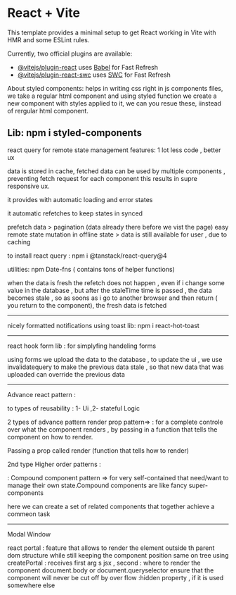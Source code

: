 # React + Vite

This template provides a minimal setup to get React working in Vite with HMR and some ESLint rules.

Currently, two official plugins are available:

- [@vitejs/plugin-react](https://github.com/vitejs/vite-plugin-react/blob/main/packages/plugin-react/README.md) uses [Babel](https://babeljs.io/) for Fast Refresh
- [@vitejs/plugin-react-swc](https://github.com/vitejs/vite-plugin-react-swc) uses [SWC](https://swc.rs/) for Fast Refresh


About styled components: helps in writing css right in js components files, we take a regular html component and using styled function we create a new component with styles applied to it, we can you resue these, iinstead of rergular html component.

Lib:  npm i styled-components
----------------------------------------------------------------------------------------------------------------------------------------------
react query for remote state management 
features: 1 lot less code , better ux 

data is stored in cache, fetched data can be used by multiple components , preventing fetch request for each component 
this results in supre responsive ux.

it provides with automatic loading and error states 

it automatic  refetches to keep states in synced

prefetch data > pagination (data already there before we vist the page)
easy remote state mutation 
in offline state > data is still available for user , due to caching 

to install react query : npm i @tanstack/react-query@4

utilities: npm Date-fns ( contains tons of helper functions)


when the data is fresh the refetch does not happen , even if i change some value in the database , but after the staleTime time is passed , the data becomes stale  , so as soons as i go to another browser and then return ( you return to the component), the fresh data is fetched 

--------------------------------------------------------------------------------------------------------------------------------------------------
nicely formatted notifications using toast lib: npm i react-hot-toast

-------------------------------------------------------------------------

react hook form lib : for simplyfing handeling forms


using forms we upload the data to the database , to update the ui , we use invalidatequery to  make the previous data stale , so that new data that was uploaded can override the previous data

------------------------------------------------------------------------------------------------------------------------------------------------

Advance react pattern :

to types of reusability : 1- Ui ,2- stateful Logic 

2 types of advance pattern render prop pattern=> : for a complete controle over what the component renders , by passing in a function that tells the component on how to render.

Passing a prop called render (function that tells how to render)

2nd type Higher order patterns : 



: Compound component pattern => for very self-contained that need/want to manage their own state.Compound components are like fancy super-components 


here we can create a set of related components that together achieve a commeon task 


------------------------------------------------------------------------------------------------------------------------------------------------

Modal Window 

react portal : feature that allows to render the element outside th parent dom structure while still keeping the component position same on tree 
using createPortal : receives first arg s jsx , second : where to render the component document.body or document.queryselector
ensure that the component will never be cut off by over flow :hidden property , if it is used somewhere else